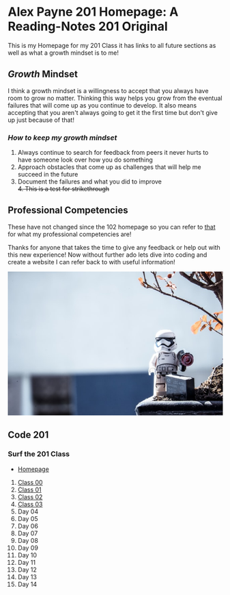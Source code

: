 # **Alex Payne 201 Homepage:** A Reading-Notes 201 Original

This is my Homepage for my 201 Class it has links to all future sections as well as what a growth mindset is to me! 

## **_Growth_ Mindset**

I think a growth mindset is a willingness to accept that you always have room to grow no matter. Thinking this way helps you grow from the eventual failures that will come up as you continue to develop. It also means accepting that you aren't always going to get it the first time but don't give up just because of that!

### ***How to keep my growth mindset***
1. Always continue to search for feedback from peers it never hurts to have someone look over how you do something
2. Approach obstacles that come up as challenges that will help me succeed in the future
3. Document the failures and what you did to improve   
~~4. This is a test for strikethrough~~

## **Professional Competencies**

These have not changed since the 102 homepage so you can refer to [that](102homepage.md) for what my professional competencies are!

Thanks for anyone that takes the time to give any feedback or help out with this new experience! Now without further ado lets dive into coding and create a website I can refer back to with useful information!

![outside](../Images/outsidelegotropper.jpg)  


## **Code 201**
### **Surf the 201 Class**  
  - [Homepage](./../README.md)
  1. [Class 00](../class-01.md)
  2. [Class 01](../class-02.md)
  3. [Class 02](../class-03.md)
  4. [Class 03](/../class-04.md)
  5. Day 04
  6. Day 05
  7. Day 06
  8. Day 07
  9. Day 08
  10. Day 09
  11. Day 10
  12. Day 11
  13. Day 12
  14. Day 13
  15. Day 14
<!-- DrP E-Sign Up, Up, Down, Down, Left, Right, Left, Right, B, A, Start -->
